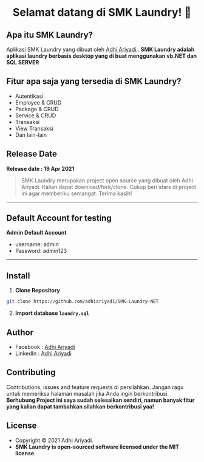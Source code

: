 <h1 align="center">Selamat datang di SMK Laundry! 👋</h1>

## Apa itu SMK Laundry?

Aplikasi SMK Laundry yang dibuat oleh <a href="https://github.com/adhiariyadi"> Adhi Ariyadi </a>. **SMK Laundry adalah aplikasi laundry berbasis desktop yang di buat menggunakan vb.NET dan SQL SERVER**

## Fitur apa saja yang tersedia di SMK Laundry?

- Autentikasi
- Employee & CRUD
- Package & CRUD
- Service & CRUD
- Transaksi
- View Transaksi
- Dan lain-lain

## Release Date

**Release date : 19 Apr 2021**

> SMK Laundry merupakan project open source yang dibuat oleh Adhi Ariyadi. Kalian dapat download/fork/clone. Cukup beri stars di project ini agar memberiku semangat. Terima kasih!

---

## Default Account for testing

**Admin Default Account**

- username: admin
- Password: admin123

---

## Install

1. **Clone Repository**

```bash
git clone https://github.com/adhiariyadi/SMK-Laundry-NET
```

2. **Import database `laundry.sql`**

## Author

- Facebook : <a href="https://web.facebook.com/adhiariyadi.me/"> Adhi Ariyadi</a>
- LinkedIn : <a href="https://www.linkedin.com/in/adhiariyadi/"> Adhi Ariyadi</a>

## Contributing

Contributions, issues and feature requests di persilahkan.
Jangan ragu untuk memeriksa halaman masalah jika Anda ingin berkontribusi. **Berhubung Project ini saya sudah selesaikan sendiri, namun banyak fitur yang kalian dapat tambahkan silahkan berkontribusi yaa!**

## License

- Copyright © 2021 Adhi Ariyadi.
- **SMK Laundry is open-sourced software licensed under the MIT license.**
